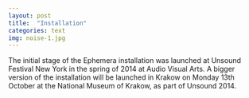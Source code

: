 ```yaml
---
layout: post
title:  "Installation"
categories: text
img: noise-1.jpg
---
```


The initial stage of the Ephemera installation was launched at Unsound Festival New York in the spring of 2014 at Audio Visual Arts.
A bigger version of the installation will be launched in Krakow on Monday 13th October at the National Museum of Krakow, as part of Unsound 2014. 